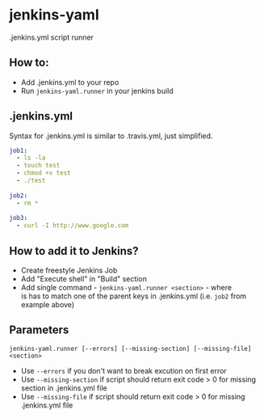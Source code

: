 # jenkins-yaml
.jenkins.yml script runner

## How to:
- Add .jenkins.yml to your repo
- Run `jenkins-yaml.runner` in your jenkins build

## .jenkins.yml

Syntax for .jenkins.yml is similar to .travis.yml, just simplified.

```yaml
job1:
  - ls -la
  - touch test
  - chmod +x test
  - ./test
  
job2:
  - rm *
  
job3:
  - curl -I http://www.google.com
```

## How to add it to Jenkins?

- Create freestyle Jenkins Job
- Add "Execute shell" in "Build" section
- Add single command - `jenkins-yaml.runner <section>` - where <section> is has to match one of the parent keys in .jenkins.yml (i.e. `job2` from example above)

## Parameters

`jenkins-yaml.runner [--errors] [--missing-section] [--missing-file] <section>`

- Use `--errors` if you don't want to break excution on first error
- Use `--missing-section` if script should return exit code > 0 for missing section in .jenkins.yml file
- Use `--missing-file` if script should return exit code > 0 for missing .jenkins.yml file
